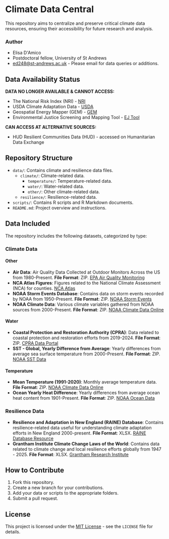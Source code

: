 # Climate Data Central

This repository aims to centralize and preserve critical climate data resources, ensuring their accessibility for future research and analysis.

### Author
* Elisa D'Amico
* Postdoctoral fellow, University of St Andrews
* ed248@st-andrews.ac.uk - Please email for data queries or additions. 

## Data Availability Status

**DATA NO LONGER AVAILABLE & CANNOT ACCESS:**

* The National Risk Index (NRI) - [NRI](https://hazards.fema.gov/nri/)
* USDA Climate Adaptation Data - [USDA](https://www.usda.gov/topics/climate-solutions)
* Geospatial Energy Mapper (GEM) - [GEM](https://gem.anl.gov/)
* Environmental Justice Screening and Mapping Tool - [EJ Tool](https://envirodatagov.org/epa-removes-ejscreen-from-its-website/)

**CAN ACCESS AT ALTERNATIVE SOURCES:**

* HUD Resilient Communities Data (HUD) - accessed on Humanitarian Data Exchange

## Repository Structure

* `data/`: Contains climate and resilience data files.
    * `climate/`: Climate-related data.
        * `temperature/`: Temperature-related data.
        * `water/`: Water-related data.
        * `other/`: Other climate-related data.
    * `resilience/`: Resilience-related data.
* `scripts/`: Contains R scripts and R Markdown documents.
* `README.md`: Project overview and instructions.

## Data Included

The repository includes the following datasets, categorized by type:

### Climate Data

#### Other
- **Air Data**: Air Quality Data Collected at Outdoor Monitors Across the US from 1980-Present. **File Format**: ZIP. [EPA Air Quality Monitoring](https://www.epa.gov/air-quality-data)
- **NCA Atlas Figures**: Figures related to the National Climate Assessment (NCA) for counties. [NCA Atlas](https://nca2018.globalchange.gov/)
- **NOAA Storm Events Database**: Contains data on storm events recorded by NOAA from 1950-Present. **File Format**: ZIP. [NOAA Storm Events](https://www.ncdc.noaa.gov/stormevents/)
- **NOAA Climate Data**: Various climate variables gathered from NOAA sources from 2000-Present. **File Format**: ZIP. [NOAA Climate Data Online](https://www.ncdc.noaa.gov/cdo-web/)

#### Water
- **Coastal Protection and Restoration Authority (CPRA)**: Data related to coastal protection and restoration efforts from 2019-2024. **File Format**: ZIP. [CPRA Data Portal](https://data.cpra.org/)
- **SST - Global, Yearly Difference from Average**: Yearly differences from average sea surface temperature from 2000-Present. **File Format**: ZIP. [NOAA SST Data](https://www.ncdc.noaa.gov/sst/)

#### Temperature
- **Mean Temperature (1991-2020)**: Monthly average temperature data. **File Format**: ZIP. [NOAA Climate Data Online](https://www.ncdc.noaa.gov/cdo-web/)
- **Ocean Yearly Heat Difference**: Yearly differences from average ocean heat content from 1901-Present. **File Format**: ZIP. [NOAA Ocean Data](https://www.ncei.noaa.gov/access/ocean/)

### Resilience Data
- **Resilience and Adaptation in New England (RAINE) Database**: Contains resilience-related data useful for understanding climate adaptation efforts in New England 2000-present. **File Format**: XLSX. [RAINE Database Resource]([https://www.raine.org/](https://www.epa.gov/raine))
- **Grantham Institute Climate Change Laws of the World**: Contains data related to climate change and local resilience efforts globally from 1947 - 2025. **File Format**: XLSX. [Grantham Research Institute](https://www.lse.ac.uk/GranthamInstitute/)

## How to Contribute

1. Fork this repository.
2. Create a new branch for your contributions.
3. Add your data or scripts to the appropriate folders.
4. Submit a pull request.

## License

This project is licensed under the [MIT License](LICENSE) - see the `LICENSE` file for details.

